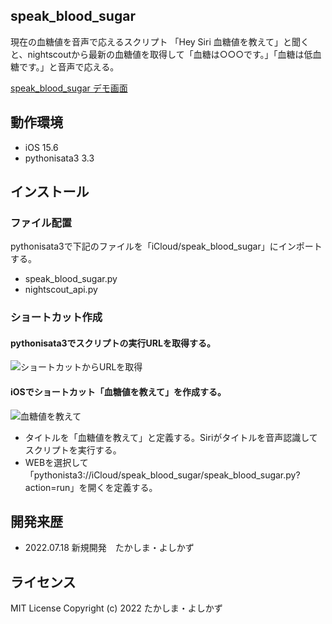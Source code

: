 ## speak_blood_sugar
現在の血糖値を音声で応えるスクリプト
「Hey Siri 血糖値を教えて」と聞くと、nightscoutから最新の血糖値を取得して「血糖は○○○です。」「血糖は低血糖です。」と音声で応える。

[speak_blood_sugar デモ画面](https://twitter.com/takobouzu00/status/1549169086948872192?s=21&t=t9s2WZuuHtxIFTRZDKIujA)

## 動作環境
- iOS 15.6
- pythonisata3 3.3
## インストール
### ファイル配置
pythonisata3で下記のファイルを「iCloud/speak_blood_sugar」にインポートする。
- speak_blood_sugar.py
- nightscout_api.py
### ショートカット作成

#### pythonisata3でスクリプトの実行URLを取得する。

![ショートカットからURLを取得](https://user-images.githubusercontent.com/108761384/179634718-3373481f-3b86-4ee1-9f2e-d3d761c42bb8.png)



#### iOSでショートカット「血糖値を教えて」を作成する。

![血糖値を教えて](https://user-images.githubusercontent.com/108761384/179632536-b2fb3575-733a-4ffc-b9a7-63e0f1acc33a.png)

- タイトルを「血糖値を教えて」と定義する。Siriがタイトルを音声認識してスクリプトを実行する。
- WEBを選択して「pythonista3://iCloud/speak_blood_sugar/speak_blood_sugar.py?action=run」を開くを定義する。



## 開発来歴
- 2022.07.18 新規開発　たかしま・よしかず
## ライセンス
MIT License
Copyright (c) 2022 たかしま・よしかず
